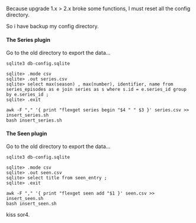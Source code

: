 Because upgrade 1.x > 2.x broke some functions, I must reset all the config directory.

So i have backup my config directory.

#### The Series plugin

Go to the old directory to export the data...


    sqlite3 db-config.sqlite
    
    sqlite> .mode csv
    sqlite> .out series.csv
    sqlite> select max(season) , max(number), identifier, name from series_episodes as e join series as s where s.id = e.series_id group by e.series_id ;
    sqlite> .exit
    
    awk -F "," '{ print "flexget series begin "$4 " " $3 }' series.csv >> insert_series.sh
    bash insert_series.sh


#### The Seen plugin

Go to the old directory to export the data...


    sqlite3 db-config.sqlite
    
    sqlite> .mode csv
    sqlite> .out seen.csv
    sqlite> select title from seen_entry ;
    sqlite> .exit
    
    awk -F "," '{ print "flexget seen add "$1 }' seen.csv >> insert_seen.sh
    bash insert_seen.sh


kiss sor4.
